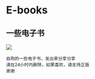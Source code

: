 # E-books
## 一些电子书
![](https://www.bookbaby.com/Images/ebook-formatting-why.png)  
    
    自购的一些电子书，发出来分享分享
    请在24小时内删除，如果喜欢，请支持正版
    谢谢
